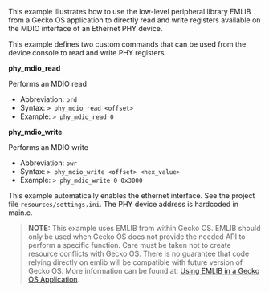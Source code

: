 This example illustrates how to use the low-level peripheral library EMLIB from a Gecko OS application to directly read and write registers available on the MDIO interface of an Ethernet PHY device.

This example defines two custom commands that can be used from the device console to read and write PHY registers.  

**phy_mdio_read**

Performs an MDIO read

* Abbreviation: `prd`
* Syntax: `> phy_mdio_read <offset>`
* Example: `> phy_mdio_read 0`

**phy_mdio_write**

Performs an MDIO write

* Abbreviation: `pwr`
* Syntax: `> phy_mdio_write <offset> <hex_value>`
* Example: `> phy_mdio_write 0 0x3000`

This example automatically enables the ethernet interface.  See the project file `resources/settings.ini`.  The PHY device address is hardcoded in main.c.


> **NOTE:**  This example uses EMLIB from within Gecko OS.  EMLIB should only be used when Gecko OS does not provide the needed API to perform a specific function.  Care must be taken not to create resource conflicts with Gecko OS.  There is no guarantee that code relying directly on emlib will be compatible with future version of Gecko OS.  More information can be found at: [Using EMLIB in a Gecko OS Application](https://docs.silabs.com/gecko-os/4/standard/latest/sdk/development/using-emlib).
